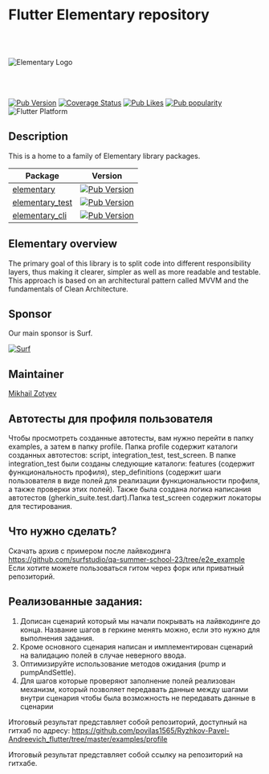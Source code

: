 # Flutter Elementary repository

<img src="https://i.ibb.co/jgkB4ZN/Elementary-Logo.png" alt="Elementary Logo" style="margin:50px 0px">

[![Pub Version](https://img.shields.io/pub/v/elementary?logo=dart&logoColor=white)](https://pub.dev/packages/elementary)
[![Coverage Status](https://img.shields.io/codecov/c/github/Elementary-team/flutter-elementary?flag=elementary&logo=codecov&logoColor=white)](https://app.codecov.io/gh/Elementary-team/flutter-elementary)
[![Pub Likes](https://badgen.net/pub/likes/elementary)](https://pub.dev/packages/elementary)
[![Pub popularity](https://badgen.net/pub/popularity/elementary)](https://pub.dev/packages/elementary)
![Flutter Platform](https://badgen.net/pub/flutter-platform/elementary)

## Description

This is a home to a family of Elementary library packages.

| Package       | Version       |
| --------------|:-------------:|
| [elementary](https://github.com/Elementary-team/flutter-elementary/tree/main/packages/elementary) | [![Pub Version](https://img.shields.io/pub/v/elementary?logo=dart&logoColor=white)](https://pub.dev/packages/elementary) |
| [elementary_test](https://github.com/Elementary-team/flutter-elementary/tree/main/packages/elementary_test)      | [![Pub Version](https://img.shields.io/pub/v/elementary_test?logo=dart&logoColor=white)](https://pub.dev/packages/elementary_test)      |
| [elementary_cli](https://github.com/Elementary-team/flutter-elementary/tree/main/packages/elementary_tools/elementary_cli)      | [![Pub Version](https://img.shields.io/pub/v/elementary_cli?logo=dart&logoColor=white)](https://pub.dev/packages/elementary_cli)      |

## Elementary overview

The primary goal of this library is to split code into different responsibility layers, thus making it clearer,
simpler as well as more readable and testable. This approach is based on an architectural pattern called MVVM and
the fundamentals of Clean Architecture.

## Sponsor

Our main sponsor is Surf.

[![Surf](https://www.unitag.io/qreator/generate?crs=Ppv8rOENN3V1lAwTz82zPh3poO83%252FIJ9nI4lZ2WxB1%252Fx3unhClolT%252BfiswBVKCVk1x3KwnAKl2ZTjeIIFqrIs2Ti1AJPN2Spxg9ZI%252FduGACdpoSZ1XsLvOiNDpnlRoYqCtohJbiQ%252BeMa%252FF486MqoBmEVjX4tLzcVHE110k91WLVB%252BJW2EdP%252FC1AYCJTmAlMUSRlena4BL4BTE%252FM5rIQSUqF4eGrMLidJJGqn0sw%252FE8MV%252FgM0jxx0W%252F9TVu6aTtldB1XmPTRzKVOYzGsjtS1ttyqc86GGAAPO0tDSuIN8miKLMx3lHUQxlq0VZja%252BKc38&crd=fhOysE0g3Bah%252BuqXA7NPQ87MoHrnzb%252BauJLKoOEbJsrR3AQ739RervHWwiCPWTKUQ9Ge59qWyRtf02%252FbBOp96w%253D%253D)](https://surf.ru/)

## Maintainer

[Mikhail Zotyev](https://github.com/MbIXjkee)

## Автотесты для профиля пользователя
Чтобы просмотреть созданные автотесты, вам нужно перейти в папку examples, а затем в папку profile.
Папка profile содержит каталоги созданных автотестов: script, integration_test, test_screen. В папке integration_test были созданы следующие каталоги: features (содержит функциональность профиля), step_definitions (содержит шаги пользователя в виде полей для реализации функциональности профиля, а также проверки этих полей). Также была создана логика написания автотестов (gherkin_suite.test.dart).Папка test_screen содержит локаторы для тестирования.


## Что нужно сделать?
Скачать архив с примером после лайвкодинга https://github.com/surfstudio/qa-summer-school-23/tree/e2e_example 
Если хотите можете пользоваться гитом через форк или приватный репозиторий.

## Реализованные задания:
1) Дописан сценарий который мы начали покрывать на лайвкодинге до конца. Название шагов в геркине менять можно, если это нужно для выполнения задания.
2) Кроме основного сценария написан и имплементирован сценарий на валидацию полей в случае неверного ввода.
3) Оптимизируйте использование методов ожидания (pump и pumpAndSettle).
4) Для шагов которые проверяют заполнение полей реализован механизм, который позволяет передавать данные между шагами внутри сценария чтобы была возможность не передавать данные в сценарии

Итоговый результат представляет собой репозиторий, доступный на гитхаб по адресу:  https://github.com/povilas1565/Ryzhkov-Pavel-Andreevich_flutter/tree/master/examples/profile

Итоговый результат представляет собой ссылку на репозиторий на гитхабе.
